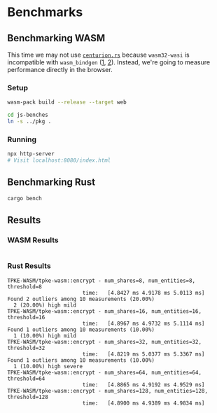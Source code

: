 # Benchmarks

## Benchmarking WASM

This time we may not use [`centurion.rs`](https://github.com/bheisler/criterion.rs/blob/version-0.4/book/src/user_guide/wasi.md#webasseblywasi-benchmarking) because `wasm32-wasi` is incompatible with `wasm_bindgen` ([1](https://github.com/rustwasm/wasm-bindgen/issues/2554), [2](https://github.com/bevyengine/bevy/discussions/5908?sort=new)). Instead, we're going to measure performance directly in the browser.

### Setup

```bash
wasm-pack build --release --target web

cd js-benches
ln -s ../pkg .
```

### Running

```bash
npx http-server
# Visit localhost:8080/index.html
```

## Benchmarking Rust

```bash
cargo bench
```

## Results

### WASM Results

```

```

### Rust Results

```
TPKE-WASM/tpke-wasm::encrypt - num_shares=8, num_entities=8, threshold=8
                        time:   [4.8427 ms 4.9178 ms 5.0113 ms]
Found 2 outliers among 10 measurements (20.00%)
  2 (20.00%) high mild
TPKE-WASM/tpke-wasm::encrypt - num_shares=16, num_entities=16, threshold=16
                        time:   [4.8967 ms 4.9732 ms 5.1114 ms]
Found 1 outliers among 10 measurements (10.00%)
  1 (10.00%) high mild
TPKE-WASM/tpke-wasm::encrypt - num_shares=32, num_entities=32, threshold=32
                        time:   [4.8219 ms 5.0377 ms 5.3367 ms]
Found 1 outliers among 10 measurements (10.00%)
  1 (10.00%) high severe
TPKE-WASM/tpke-wasm::encrypt - num_shares=64, num_entities=64, threshold=64
                        time:   [4.8865 ms 4.9192 ms 4.9529 ms]
TPKE-WASM/tpke-wasm::encrypt - num_shares=128, num_entities=128, threshold=128
                        time:   [4.8900 ms 4.9389 ms 4.9834 ms]
```
